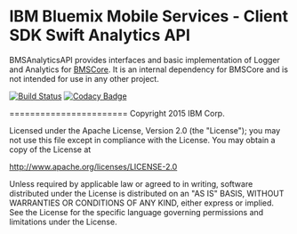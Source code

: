IBM Bluemix Mobile Services - Client SDK Swift Analytics API
===================================================

BMSAnalyticsAPI provides interfaces and basic implementation of Logger and Analytics for [BMSCore](https://github.com/ibm-bluemix-mobile-services/bms-clientsdk-swift-core). It is an internal dependency for BMSCore and is not intended for use in any other project. 

[![Build Status](https://travis-ci.org/ibm-bluemix-mobile-services/bms-clientsdk-swift-analytics-api.svg?branch=master)](https://travis-ci.org/ibm-bluemix-mobile-services/bms-clientsdk-swift-analytics-api)
[![Codacy Badge](https://api.codacy.com/project/badge/Grade/28b6315364374afa8bbfc21b6636ce7d)](https://www.codacy.com/app/ibm-bluemix-mobile-services/bms-clientsdk-swift-analytics-api?utm_source=github.com&amp;utm_medium=referral&amp;utm_content=ibm-bluemix-mobile-services/bms-clientsdk-swift-analytics-api&amp;utm_campaign=Badge_Grade)

=======================
Copyright 2015 IBM Corp.

Licensed under the Apache License, Version 2.0 (the "License");
you may not use this file except in compliance with the License.
You may obtain a copy of the License at

http://www.apache.org/licenses/LICENSE-2.0

Unless required by applicable law or agreed to in writing, software
distributed under the License is distributed on an "AS IS" BASIS,
WITHOUT WARRANTIES OR CONDITIONS OF ANY KIND, either express or implied.
See the License for the specific language governing permissions and
limitations under the License.
